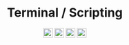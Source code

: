 <div align="center">

# Terminal / Scripting

<a href="https://docs.github.com/pt/actions"><img src="https://img.shields.io/badge/github%20actions-%232671E5.svg?style=plastic&logo=githubactions&logoColor=white" height="22" alt="GithubActions"/></a>
<a href="https://learn.microsoft.com/pt-br/powershell/"><img src="https://img.shields.io/badge/PowerShell-%235391FE.svg?style=flat&logo=powershell&logoColor=white" height="22" alt="Powershell"/></a>
<a href="https://devdocs.io/bash/"><img src="https://img.shields.io/badge/Bash-%23121011.svg?style=flat&logo=gnu-bash&logoColor=white" height="22" alt="Bash"/></a>
<a href="https://learn.microsoft.com/en-us/windows-server/administration/windows-commands/windows-commands"><img src="https://img.shields.io/badge/Windows%20Terminal-%234D4D4D.svg?style=flat&logo=windows-terminal&logoColor=white" height="22" alt="WindowsTerminal"/></a>

</div>
